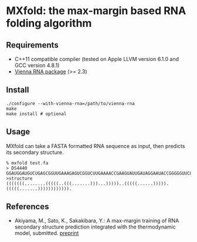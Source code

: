MXfold: the max-margin based RNA folding algorithm
=========================================================================

Requirements
------------

* C++11 compatible compiler (tested on Apple LLVM version 6.1.0 and GCC version 4.8.1)
* [Vienna RNA package](https://www.tbi.univie.ac.at/RNA/) (>= 2.3)

Install
-------

	./configure --with-vienna-rna=/path/to/vienna-rna
    make
    make install # optional

Usage
-----

MXfold can take a FASTA formatted RNA sequence as input, then predicts
its secondary structure.

	% mxfold test.fa
	> DS4440
    GGAUGGAUGUCUGAGCGGUUGAAAGAGUCGGUCUUGAAAACCGAAGUAUUGAUAGGAAUACCGGGGGUUCGAAUCCCUCUCCAUCCG
    >structure
    (((((((........(((((..(((.......)))...)))))..(((((......))))).(((((.......)))))))))))).

References
----------

* Akiyama, M., Sato, K., Sakakibara, Y.: A max-margin training of RNA
  secondary structure prediction integrated with the thermodynamic
  model, submitted. [preprint](https://www.biorxiv.org/content/early/2017/10/18/205047)
